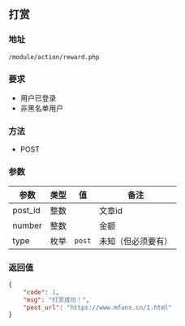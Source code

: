 <!--
 * @Author: ChenDoXiu
 * @Description: 
 * @Date: 2021-04-23 23:32:55
 * @LastEditors: ChenDoXiu
 * @LastEditTime: 2021-04-23 23:33:55
 * @FilePath: \MfunsWebApi\content\reward.md
-->
## 打赏

### 地址

```url
/module/action/reward.php
```

### 要求
- 用户已登录
- 非黑名单用户

### 方法
- POST


### 参数

| 参数      | 类型 | 值  | 备注     |
| --------- | ---- | --- | -------- |
| post_id | 整数 |     | 文章id |
|number|整数||金额|
|type|枚举|`post`|未知（但必须要有）|

### 返回值

```json
{
    "code": 1,
    "msg": "打赏成功！",
    "post_url": "https://www.mfuns.cn/1.html"
}
```